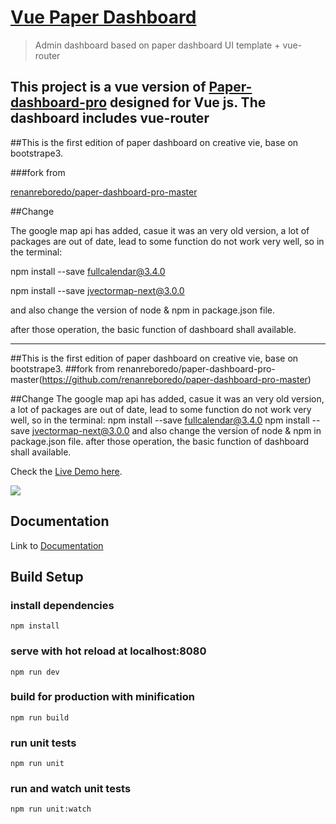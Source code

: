 # [Vue Paper Dashboard](https://www.creative-tim.com/product/vue-paper-dashboard-pro)

> Admin dashboard based on paper dashboard UI template + vue-router

This project is a vue version of [Paper-dashboard-pro](https://www.creative-tim.com/product/paper-dashboard-pro)
designed for Vue js. The dashboard includes vue-router
------

##This is the first edition of paper dashboard on creative vie, base on bootstrape3.

###fork from

[renanreboredo/paper-dashboard-pro-master](https://github.com/renanreboredo/paper-dashboard-pro-master)

##Change

The google map api has added, casue it was an very old version, a lot of packages are out of date, lead to some function do not work very well,
so in the terminal:

npm install --save fullcalendar@3.4.0

npm install --save jvectormap-next@3.0.0

and also change the version of node & npm in package.json file.

after those operation, the basic function of dashboard shall available.

-------------------------

##This is the first edition of paper dashboard on creative vie, base on bootstrape3.
##fork from renanreboredo/paper-dashboard-pro-master(https://github.com/renanreboredo/paper-dashboard-pro-master)

##Change
The google map api has added, casue it was an very old version, a lot of packages are out of date, lead to some function do not work very well,
so in the terminal:
npm install --save fullcalendar@3.4.0
npm install --save jvectormap-next@3.0.0
and also change the version of node & npm in package.json file.
after those operation, the basic function of dashboard shall available.


Check the [Live Demo here](https://cristijora.github.io/paper-dashboard-pro/#/admin/overview).

![](http://i.imgur.com/3iC1hOs.gif)

## Documentation
Link to [Documentation](https://cristijora.github.io/paper-dashboard-pro/documentation.html?selectedKind=Buttons&selectedStory=Default&full=0&down=1&left=1&panelRight=0&downPanel=tuchk4%2Freadme%2Fpanel)

## Build Setup

### install dependencies
`npm install`
### serve with hot reload at localhost:8080
`npm run dev`
### build for production with minification
`npm run build`
### run unit tests
`npm run unit`
### run and watch unit tests
`npm run unit:watch`


[CHANGELOG]: ./CHANGELOG.md
